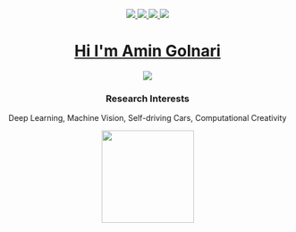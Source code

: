 <p align="center">
  <a href="https://www.linkedin.com/in/amin-golnari/">
    <img src="https://img.shields.io/badge/-Amin_Golnari-blue?style=flat&logo=Linkedin&logoColor=white&link=https://www.linkedin.com/in/amin-golnari/" 
    </a> 
    <a href="https://www.instagram.com/deepmentality/">
    <img src="https://img.shields.io/badge/-DeepMentality-red?style=flat&logo=Instagram&logoColor=white&link=https://www.instagram.com/deepmentality/" 
    </a>
    <a href="https://github.com/amingolnari">
    <img src="https://img.shields.io/badge/-amingolnari-gray?style=flat&logo=GitHub&logoColor=white&link=https://github.com/amingolnari" 
    </a>
    <a href="https://twitter.com/Aminglnr">
    <img src="https://img.shields.io/badge/-Aminglnr-white?style=flat&logo=Twitter&logoColor=blue&link=https://twitter.com/Aminglnr" 
    </a>
<h1 align="center">Hi I'm Amin Golnari</h1>
</p>
<p align='center'>
  <a href="#"><img src = "https://visitor-badge.glitch.me/badge?page_id=amingolnari.visitor-badge&left_text=My%20Page%20Visitors"></a>
</p>
  <h3 align="center">
  Research Interests </h3>
    <p align="center">
      Deep Learning, Machine Vision, Self-driving Cars, Computational Creativity </p>
</p>
<p align="center">
<img
  align="center"
  height="165"
  src="https://github-readme-stats.vercel.app/api?username=amingolnari&count_private=false&show_icons=true&custom_title=Github%20Status&hide=issues&hide_border=true&bg_color=fff0ff00&title_color=a13371&icon_color=ffff7b&text_color=069e8a"
/>
</p>
